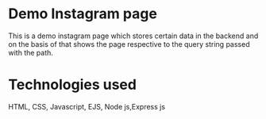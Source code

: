 # Demo Instagram page
This is a demo instagram page which stores certain data in the backend and on the basis of that shows the page respective to the query string passed with the path.
# Technologies used
HTML, CSS, Javascript, EJS, Node js,Express js
